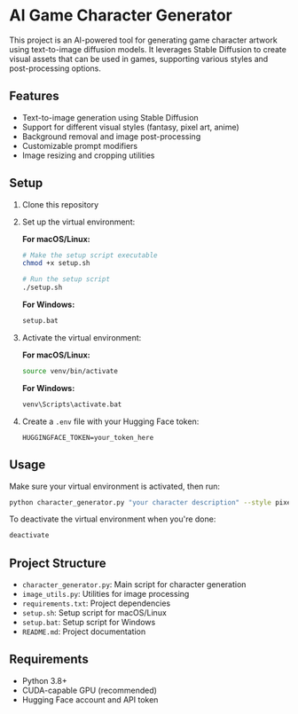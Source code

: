 # AI Game Character Generator

This project is an AI-powered tool for generating game character artwork using text-to-image diffusion models. It leverages Stable Diffusion to create visual assets that can be used in games, supporting various styles and post-processing options.

## Features

- Text-to-image generation using Stable Diffusion
- Support for different visual styles (fantasy, pixel art, anime)
- Background removal and image post-processing
- Customizable prompt modifiers
- Image resizing and cropping utilities

## Setup

1. Clone this repository

2. Set up the virtual environment:

   **For macOS/Linux:**
   ```bash
   # Make the setup script executable
   chmod +x setup.sh
   
   # Run the setup script
   ./setup.sh
   ```

   **For Windows:**
   ```bash
   setup.bat
   ```

3. Activate the virtual environment:
   
   **For macOS/Linux:**
   ```bash
   source venv/bin/activate
   ```

   **For Windows:**
   ```bash
   venv\Scripts\activate.bat
   ```

4. Create a `.env` file with your Hugging Face token:
   ```
   HUGGINGFACE_TOKEN=your_token_here
   ```

## Usage

Make sure your virtual environment is activated, then run:
```bash
python character_generator.py "your character description" --style pixel_art
```

To deactivate the virtual environment when you're done:
```bash
deactivate
```

## Project Structure

- `character_generator.py`: Main script for character generation
- `image_utils.py`: Utilities for image processing
- `requirements.txt`: Project dependencies
- `setup.sh`: Setup script for macOS/Linux
- `setup.bat`: Setup script for Windows
- `README.md`: Project documentation

## Requirements

- Python 3.8+
- CUDA-capable GPU (recommended)
- Hugging Face account and API token
